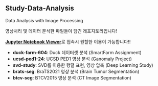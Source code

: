 ## Study-Data-Analysis
Data Analysis with Image Processing

영상처리 및 데이터 분석한 파일들이 담긴 레포지토리입니다!

<strong>[Jupyter Notebook Viewer](https://nbviewer.org/github/skiddieahn/Study-Data-Analysis/tree/master/)</strong>로 접속시 원할한 이용이 가능합니다!!

* <strong>duck-farm-604</strong>: Duck 데이터셋 분석 (SmartFarm Assignment)
* <strong>ucsd-ped1-24</strong>: UCSD PED1 영상 분석 (Ganomaly Project)
* <strong>svd-study</strong>: SVD를 이용한 행렬 표현, 영상 압축 (Deep Learning Study)
* <strong>brats-seg</strong>: BraTS2021 영상 분석 (Brain Tumor Segmentation)
* <strong>btcv-seg</strong>: BTCV2015 영상 분석 (CT Image Segmentation)
